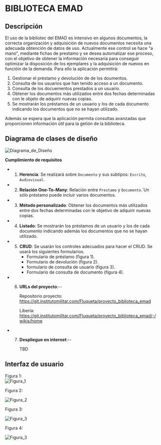 # BIBLIOTECA EMAD

## Descripción
El uso de la bibliotec del EMAD es intensivo en algunos documentos, la correcta organización y adquisición de nuevos documentos necesita una adecuada obtención de datos de uso.
Actualmente ese control se hace "a mano", mediante fichas de prestamo y se desea automatizar ese proceso, con el objetivo de obtener la información necesaria para conseguir optimizar la disposición de los ejemplares y la adquisición de nuevos en funcióin de la demanda.
Para ello la aplicación permitirá:
1. Gestionar el préstamo y devolución de de los doumentos. 
1. Consulta de los usuarios que han tenido acceso a un documento.
1. Consulta de los docuementos prestados a un usuario.
1. Obtener los documentos más utilizados entre dos fechas determinadas con le objeto de adquirir nuevas copias.
1. Se mostrarán los préstamos de un usuario y los de cada documento indicando los documentos que no se hayan utilizado.

Además se espera que la aplicación permita consultas avanzadas que proporcionen información útil para la getión de la biblioteca.

## Diagrama de clases de diseño

![Diagrama_de_Diseño](https://git.institutomilitar.com/Fluqueta/proyecto_biblioteca_emad/-/wikis/uploads/a161639bd4128b385a0fd6f16930fbe5/EsquemaBiblioteca_EMAD.jpg)


**Cumplimiento de requisitos**
- 1. **Herencia**: Se realizará sobre `Documento` y sus subtipos: `Escrito`, `Audiovisual`.
- 2. **Relación One-To-Many**: Relación entre `Prestamo` y `Documento`.`Un sólo préstamo puede incluir varios documentos.
- 3. **Método personalizado**: Obtener los documentos más utilizados entre dos fechas determinadas con le objetivo de adquirir nuevas copias.
- 4. **Listado**: Se mostrarán los préstamos de un usuario y los de cada documento indicando además los documentos que no se hayan utilizado.
- 5. **CRUD**: Se usarán los controles adecuados para hacer el CRUD. Se usará los siguientes formularios.
      * Formulario de préstamo (figura 1).
      * Formulario de devolución (figura 2).
      * formulario de consulta de usuario (figura 3).
      * Formulario de consulta de documento (figura 4).  

- 6. **URLs del proyecto**:--

      Repositorio proyecto: https://git.institutomilitar.com/Fluqueta/proyecto_biblioteca_emad

      Libería: https://git.institutomilitar.com/Fluqueta/proyecto_biblioteca_emad/-/wikis/home

- 7. **Despliegue en internet**:--

        TBD

## Interfaz de usuario

Figura 1:  
![Figura_1](https://git.institutomilitar.com/Fluqueta/proyecto_biblioteca_emad/-/wikis/uploads/392ee2522254dd9ac5960c670e835f53/Interface_Biblioteca_EMAD_Prestamo.jpg)

Figura 2:

![Figura_2](https://git.institutomilitar.com/Fluqueta/proyecto_biblioteca_emad/-/wikis/uploads/5eedbf1cd5f4a613e371e932420760c0/Interface_Biblioteca_EMAD_Devolucion.jpg)

Figura 3:

![Figura_3](https://git.institutomilitar.com/Fluqueta/proyecto_biblioteca_emad/-/wikis/uploads/d89e8046bc4a41573c89f0ffdf1b6888/Interface_Biblioteca_EMAD_Consulta_Usuario.jpg)

Figura 4:

![Figura_3](https://git.institutomilitar.com/Fluqueta/proyecto_biblioteca_emad/-/wikis/uploads/985159e01402abc24fbe53c76b3954ea/Interface_Biblioteca_EMAD_ConsultaLibro.jpg)
